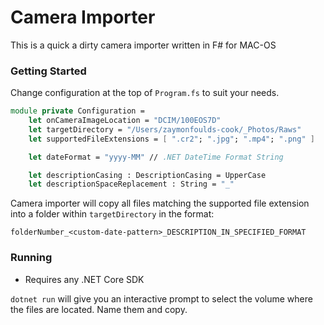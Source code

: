 # Camera Importer

This is a quick a dirty camera importer written in F# for MAC-OS

### Getting Started
Change configuration at the top of `Program.fs` to suit your needs.

```fsharp
module private Configuration =
    let onCameraImageLocation = "DCIM/100EOS7D"
    let targetDirectory = "/Users/zaymonfoulds-cook/_Photos/Raws"
    let supportedFileExtensions = [ ".cr2"; ".jpg"; ".mp4"; ".png" ]

    let dateFormat = "yyyy-MM" // .NET DateTime Format String

    let descriptionCasing : DescriptionCasing = UpperCase
    let descriptionSpaceReplacement : String = "_"
```

Camera importer will copy all files matching the supported file extension into a folder within `targetDirectory` in the format:

```
folderNumber_<custom-date-pattern>_DESCRIPTION_IN_SPECIFIED_FORMAT
```

### Running
- Requires any .NET Core SDK

`dotnet run` will give you an interactive prompt to select the volume where the files are located. Name them and copy.
